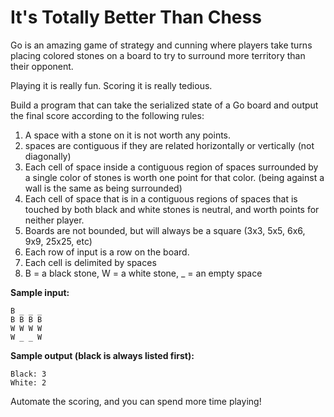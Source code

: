 # It's Totally Better Than Chess

Go is an amazing game of strategy and cunning where players take turns placing colored stones on a board to try to surround more territory than their opponent.

Playing it is really fun. Scoring it is really tedious.

Build a program that can take the serialized state of a Go board and output the final score according to the following rules:

1. A space with a stone on it is not worth any points.
2. spaces are contiguous if they are related horizontally or vertically (not diagonally)
3. Each cell of space inside a contiguous region of spaces surrounded by a single
color of stones is worth one point for that color. (being against a wall is the same
as being surrounded)
4. Each cell of space that is in a contiguous regions of spaces that is touched by
both black and white stones is neutral, and worth points for neither player.
5. Boards are not bounded, but will always be a square (3x3, 5x5, 6x6, 9x9, 25x25, etc)
6. Each row of input is a row on the board.
7. Each cell is delimited by spaces
8. B = a black stone, W = a white stone, _ = an empty space

**Sample input:**

```
B _ _ _
B B B B
W W W W
W _ _ W
```

**Sample output (black is always listed first):**

```
Black: 3
White: 2
```

Automate the scoring, and you can spend more time playing!
